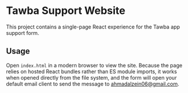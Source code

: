 # Tawba Support Website

This project contains a single-page React experience for the Tawba app support form.

## Usage

Open `index.html` in a modern browser to view the site. Because the page relies on hosted React bundles
rather than ES module imports, it works when opened directly from the file system, and the form will open
your default email client to send the message to ahmadalzein06@gmail.com.
